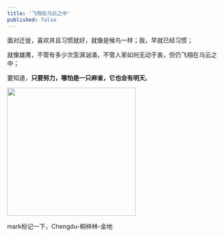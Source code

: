 ```yaml
---
title: '飞翔在乌云之中'
published: false
---
```

 
面对迁徙，喜欢并且习惯就好，就像是候鸟一样；我，早就已经习惯；  

就像雄鹰，不管有多少次澎湃汹涌，不管人家如何无动于衷，但仍飞翔在乌云之中；  

要知道，__只要努力，哪怕是一只麻雀，它也会有明天__。

<img src="https://gitee.com/helloyuzz/sharepic/raw/master/%E5%BE%AE%E4%BF%A1%E5%9B%BE%E7%89%87_20200616134706.jpg" width="300px">


mark标记一下，Chengdu-桐梓林-金地